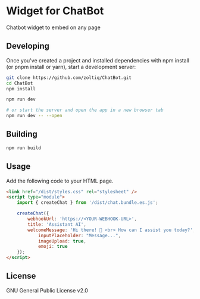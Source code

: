 # Widget for ChatBot
Chatbot widget to embed on any page

## Developing
Once you've created a project and installed dependencies with npm install (or pnpm install or yarn), start a development server:
```sh
git clone https://github.com/zoltiq/ChatBot.git
cd ChatBot
npm install

npm run dev

# or start the server and open the app in a new browser tab
npm run dev -- --open
```

## Building
```sh
npm run build
```

## Usage
Add the following code to your HTML page.
```html
<link href="/dist/styles.css" rel="stylesheet" />
<script type="module">
	import { createChat } from '/dist/chat.bundle.es.js';

	createChat({
		webhookUrl: 'https://<YOUR-WEBHOOK-URL>',
		title: 'Assistant AI',
		welcomeMessage: 'Hi there! 👋 <br> How can I assist you today?',
        	inputPlaceholder: "Message...",
        	imageUpload: true,
        	emoji: true
	});
</script>
```

## License

GNU General Public License v2.0 
